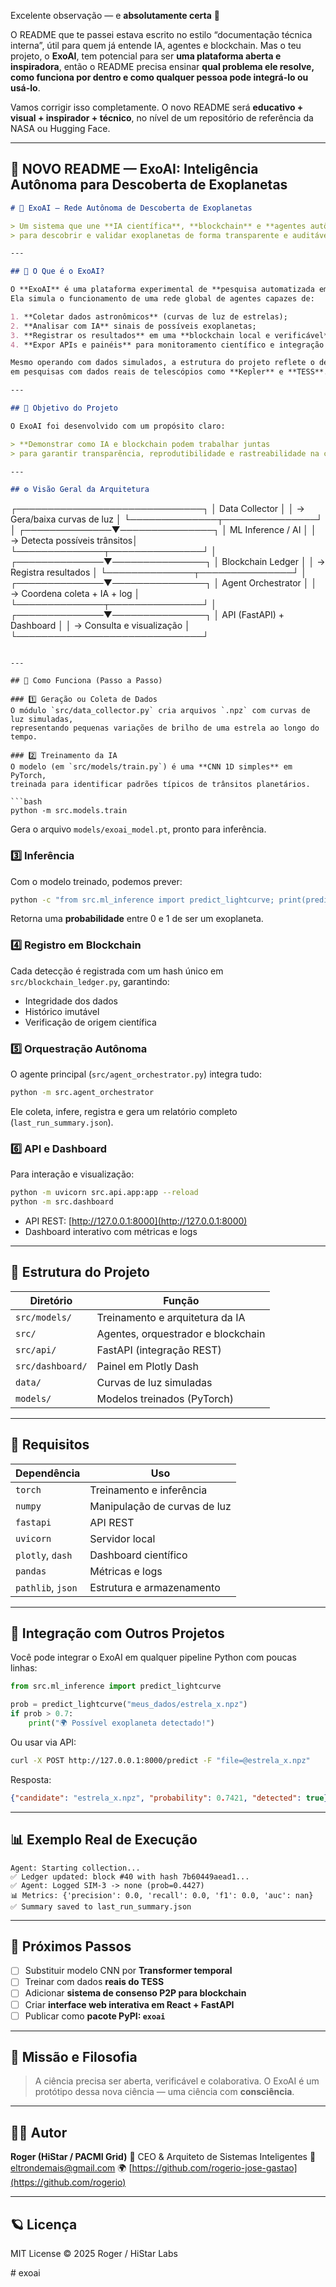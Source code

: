 Excelente observação — e **absolutamente certa** 👏

O README que te passei estava escrito no estilo “documentação técnica interna”, útil para quem já entende IA, agentes e blockchain.
Mas o teu projeto, o **ExoAI**, tem potencial para ser **uma plataforma aberta e inspiradora**, então o README precisa ensinar **qual problema ele resolve, como funciona por dentro e como qualquer pessoa pode integrá-lo ou usá-lo**.

Vamos corrigir isso completamente.
O novo README será **educativo + visual + inspirador + técnico**, no nível de um repositório de referência da NASA ou Hugging Face.

---

## 🚀 NOVO README — ExoAI: Inteligência Autônoma para Descoberta de Exoplanetas

```markdown
# 🌌 ExoAI — Rede Autônoma de Descoberta de Exoplanetas

> Um sistema que une **IA científica**, **blockchain** e **agentes autônomos**
> para descobrir e validar exoplanetas de forma transparente e auditável.

---

## 🧩 O Que é o ExoAI?

O **ExoAI** é uma plataforma experimental de **pesquisa automatizada em astrofísica**.  
Ela simula o funcionamento de uma rede global de agentes capazes de:

1. **Coletar dados astronômicos** (curvas de luz de estrelas);
2. **Analisar com IA** sinais de possíveis exoplanetas;
3. **Registrar os resultados** em uma **blockchain local e verificável**;
4. **Expor APIs e painéis** para monitoramento científico e integração externa.

Mesmo operando com dados simulados, a estrutura do projeto reflete o design usado
em pesquisas com dados reais de telescópios como **Kepler** e **TESS**.

---

## 🎯 Objetivo do Projeto

O ExoAI foi desenvolvido com um propósito claro:

> **Demonstrar como IA e blockchain podem trabalhar juntas
> para garantir transparência, reprodutibilidade e rastreabilidade na ciência.**

---

## ⚙️ Visão Geral da Arquitetura

```

┌──────────────────────────────┐
│        Data Collector         │
│  → Gera/baixa curvas de luz   │
└──────────────┬───────────────┘
│
┌──────────────▼───────────────┐
│       ML Inference / AI      │
│  → Detecta possíveis trânsitos│
└──────────────┬───────────────┘
│
┌──────────────▼───────────────┐
│       Blockchain Ledger       │
│  → Registra resultados         │
└──────────────┬───────────────┘
│
┌──────────────▼───────────────┐
│     Agent Orchestrator       │
│  → Coordena coleta + IA + log │
└──────────────┬───────────────┘
│
┌──────────────▼───────────────┐
│  API (FastAPI) + Dashboard   │
│  → Consulta e visualização    │
└──────────────────────────────┘

````

---

## 🧠 Como Funciona (Passo a Passo)

### 1️⃣ Geração ou Coleta de Dados
O módulo `src/data_collector.py` cria arquivos `.npz` com curvas de luz simuladas,
representando pequenas variações de brilho de uma estrela ao longo do tempo.

### 2️⃣ Treinamento da IA
O modelo (em `src/models/train.py`) é uma **CNN 1D simples** em PyTorch,
treinada para identificar padrões típicos de trânsitos planetários.

```bash
python -m src.models.train
````

Gera o arquivo `models/exoai_model.pt`, pronto para inferência.

### 3️⃣ Inferência

Com o modelo treinado, podemos prever:

```bash
python -c "from src.ml_inference import predict_lightcurve; print(predict_lightcurve('data/SIM-1.npz'))"
```

Retorna uma **probabilidade** entre 0 e 1 de ser um exoplaneta.

### 4️⃣ Registro em Blockchain

Cada detecção é registrada com um hash único em `src/blockchain_ledger.py`, garantindo:

* Integridade dos dados
* Histórico imutável
* Verificação de origem científica

### 5️⃣ Orquestração Autônoma

O agente principal (`src/agent_orchestrator.py`) integra tudo:

```bash
python -m src.agent_orchestrator
```

Ele coleta, infere, registra e gera um relatório completo (`last_run_summary.json`).

### 6️⃣ API e Dashboard

Para interação e visualização:

```bash
python -m uvicorn src.api.app:app --reload
python -m src.dashboard
```

* API REST: [http://127.0.0.1:8000](http://127.0.0.1:8000)
* Dashboard interativo com métricas e logs

---

## 🔬 Estrutura do Projeto

| Diretório        | Função                             |
| ---------------- | ---------------------------------- |
| `src/models/`    | Treinamento e arquitetura da IA    |
| `src/`           | Agentes, orquestrador e blockchain |
| `src/api/`       | FastAPI (integração REST)          |
| `src/dashboard/` | Painel em Plotly Dash              |
| `data/`          | Curvas de luz simuladas            |
| `models/`        | Modelos treinados (PyTorch)        |

---

## 🧰 Requisitos

| Dependência       | Uso                          |
| ----------------- | ---------------------------- |
| `torch`           | Treinamento e inferência     |
| `numpy`           | Manipulação de curvas de luz |
| `fastapi`         | API REST                     |
| `uvicorn`         | Servidor local               |
| `plotly`, `dash`  | Dashboard científico         |
| `pandas`          | Métricas e logs              |
| `pathlib`, `json` | Estrutura e armazenamento    |

---

## 🧩 Integração com Outros Projetos

Você pode integrar o ExoAI em qualquer pipeline Python com poucas linhas:

```python
from src.ml_inference import predict_lightcurve

prob = predict_lightcurve("meus_dados/estrela_x.npz")
if prob > 0.7:
    print("🌍 Possível exoplaneta detectado!")
```

Ou usar via API:

```bash
curl -X POST http://127.0.0.1:8000/predict -F "file=@estrela_x.npz"
```

Resposta:

```json
{"candidate": "estrela_x.npz", "probability": 0.7421, "detected": true}
```

---

## 📊 Exemplo Real de Execução

```
Agent: Starting collection...
✅ Ledger updated: block #40 with hash 7b60449aead1...
✅ Agent: Logged SIM-3 -> none (prob=0.4427)
📊 Metrics: {'precision': 0.0, 'recall': 0.0, 'f1': 0.0, 'auc': nan}
✅ Summary saved to last_run_summary.json
```

---

## 🧩 Próximos Passos

* [ ] Substituir modelo CNN por **Transformer temporal**
* [ ] Treinar com dados **reais do TESS**
* [ ] Adicionar **sistema de consenso P2P para blockchain**
* [ ] Criar **interface web interativa em React + FastAPI**
* [ ] Publicar como **pacote PyPI: `exoai`**

---

## 🌠 Missão e Filosofia

> A ciência precisa ser aberta, verificável e colaborativa.
> O ExoAI é um protótipo dessa nova ciência — uma ciência com **consciência**.

---

## 🧑‍🚀 Autor

**Roger (HiStar / PACMI Grid)**
🧭 CEO & Arquiteto de Sistemas Inteligentes
📧 [eltrondemais@gmail.com](mailto:eltrondemais@gmail.com)
🌍 [https://github.com/rogerio-jose-gastao](https://github.com/rogerio)

---

## 🪐 Licença

MIT License © 2025 Roger / HiStar Labs

#   e x o a i  
 